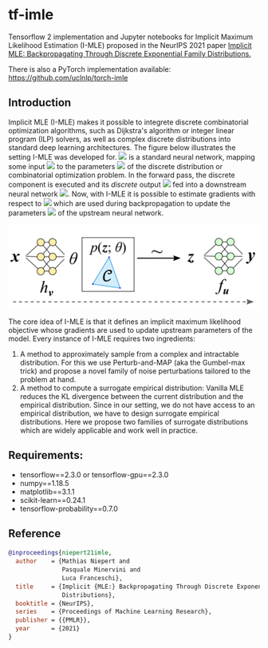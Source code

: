 # tf-imle
Tensorflow 2 implementation and Jupyter notebooks for Implicit Maximum Likelihood Estimation (I-MLE) proposed in the NeurIPS 2021 paper [Implicit MLE: Backpropagating Through Discrete Exponential Family Distributions.](https://arxiv.org/abs/2106.01798)


There is also a PyTorch implementation available: https://github.com/uclnlp/torch-imle

## Introduction

Implicit MLE (I-MLE) makes it possible to integrete discrete combinatorial optimization algorithms, such as Dijkstra's algorithm or integer linear program (ILP) solvers, as well as complex discrete distributions into standard deep learning architectures. The figure below illustrates the setting I-MLE was developed for. <img src="https://render.githubusercontent.com/render/math?math=h_{\mathbf{v}}"> is a standard neural network, mapping some input <img src="https://render.githubusercontent.com/render/math?math=\mathbf{x}"> to the parameters <img src="https://render.githubusercontent.com/render/math?math=\mathbf{\theta}"> of the discrete distribution or combinatorial optimization problem. In the forward pass, the discrete component is executed and its *discrete* output <img src="https://render.githubusercontent.com/render/math?math=\mathbf{z}"> fed into a downstream neural network <img src="https://render.githubusercontent.com/render/math?math=f_{\mathbf{u}}">. Now, with I-MLE it is possible to estimate gradients with respect to <img src="https://render.githubusercontent.com/render/math?math=\mathbf{\theta}"> which are used during backpropagation to update the parameters <img src="https://render.githubusercontent.com/render/math?math=\mathbf{v}"> of the upstream neural network.

![Illustration of the problem addressed by I-MLE](https://github.com/nec-research/tf-imle/blob/main/images/i-mle-figure1.PNG)

The core idea of I-MLE is that it defines an implicit maximum likelihood objective whose gradients are used to update upstream parameters of the model. Every instance of I-MLE requires two ingredients:
1. A method to approximately sample from a complex and intractable distribution. For this we use Perturb-and-MAP (aka the Gumbel-max trick) and propose a novel family of noise perturbations tailored to the problem at hand.
2. A method to compute a surrogate empirical distribution: Vanilla MLE reduces the KL divergence between the current distribution and the empirical distribution. Since in our setting, we do not have access to an empirical distribution, we have to design surrogate empirical distributions. Here we propose two families of surrogate distributions which are widely applicable and work well in practice.


## Requirements: 
* tensorflow==2.3.0 or tensorflow-gpu==2.3.0
* numpy==1.18.5
* matplotlib==3.1.1
* scikit-learn==0.24.1
* tensorflow-probability==0.7.0


## Reference

```bibtex
@inproceedings{niepert21imle,
  author    = {Mathias Niepert and
               Pasquale Minervini and
               Luca Franceschi},
  title     = {Implicit {MLE:} Backpropagating Through Discrete Exponential Family
               Distributions},
  booktitle = {NeurIPS},
  series    = {Proceedings of Machine Learning Research},
  publisher = {{PMLR}},
  year      = {2021}
}
```
